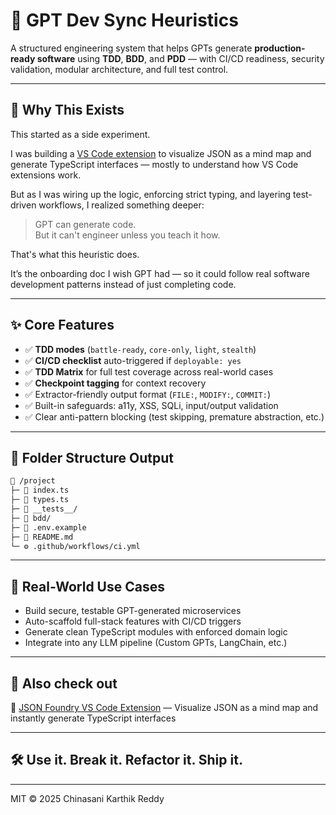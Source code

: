 # 🧠 GPT Dev Sync Heuristics

A structured engineering system that helps GPTs generate **production-ready software** using **TDD**, **BDD**, and **PDD** — with CI/CD readiness, security validation, modular architecture, and full test control.

---

## 📖 Why This Exists

This started as a side experiment.

I was building a [VS Code extension](#) to visualize JSON as a mind map and generate TypeScript interfaces — mostly to understand how VS Code extensions work.

But as I was wiring up the logic, enforcing strict typing, and layering test-driven workflows, I realized something deeper:

> GPT can generate code.  
> But it can't engineer unless you teach it how.

That's what this heuristic does.

It’s the onboarding doc I wish GPT had — so it could follow real software development patterns instead of just completing code.

---

## ✨ Core Features

- ✅ **TDD modes** (`battle-ready`, `core-only`, `light`, `stealth`)
- ✅ **CI/CD checklist** auto-triggered if `deployable: yes`
- ✅ **TDD Matrix** for full test coverage across real-world cases
- ✅ **Checkpoint tagging** for context recovery
- ✅ Extractor-friendly output format (`FILE:`, `MODIFY:`, `COMMIT:`)
- ✅ Built-in safeguards: a11y, XSS, SQLi, input/output validation
- ✅ Clear anti-pattern blocking (test skipping, premature abstraction, etc.)

---

## 📂 Folder Structure Output

```txt
📁 /project
├─ 📄 index.ts
├─ 📄 types.ts
├─ 🧪 __tests__/
├─ 🧪 bdd/
├─ 📄 .env.example
├─ 📄 README.md
└─ ⚙️ .github/workflows/ci.yml
```

---

## 📌 Real-World Use Cases

- Build secure, testable GPT-generated microservices
- Auto-scaffold full-stack features with CI/CD triggers
- Generate clean TypeScript modules with enforced domain logic
- Integrate into any LLM pipeline (Custom GPTs, LangChain, etc.)

---

## 🔗 Also check out

🧩 [JSON Foundry VS Code Extension](https://marketplace.visualstudio.com/items?itemName=karthikchinasani.json-foundry) — Visualize JSON as a mind map and instantly generate TypeScript interfaces

---

## 🛠️ Use it. Break it. Refactor it. Ship it.

---

MIT © 2025 Chinasani Karthik Reddy
